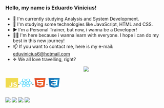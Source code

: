 ### Hello, my name is Eduardo Vinicius!

- 🔭 I'm currently studying Analysis and System Development.
- 🌱 I'm studying some technologies like JavaScript, HTML and CSS.
- ▶  I'm a Personal Trainer, but now, i wanna be a Developer!
- 👨‍💻 I'm here because i wanna  learn with everyone. I hope i can do my best in this new journey!
- 📫 If you want to contact me, here is my e-mail: eduvinicius6@hotmail.com
- ✈ We all love travelling, right?
 

<div align="center">
  <a href="https://github.com/eduvinicius">
  <img width="48%" src="https://github-readme-stats.vercel.app/api?username=eduvinicius&show_icons=true&theme=merko&include_all_commits=false&count_private=true"/>
</div>

<div style="display: inline_block"><br>
  <img align="center" alt="Rafa-Js" height="30" width="40" src="https://raw.githubusercontent.com/devicons/devicon/master/icons/javascript/javascript-plain.svg">
  <img align="center" alt="Rafa-React" height="30" width="40" src="https://raw.githubusercontent.com/devicons/devicon/master/icons/react/react-original.svg">
  <img align="center" alt="Rafa-HTML" height="30" width="40" src="https://raw.githubusercontent.com/devicons/devicon/master/icons/html5/html5-original.svg">
  <img align="center" alt="Rafa-CSS" height="30" width="40" src="https://raw.githubusercontent.com/devicons/devicon/master/icons/css3/css3-original.svg">
</div>

##

<div> 
  <a href="https://www.instagram.com/prof.eduvinicius/" target="_blank"><img src="https://img.shields.io/badge/Instagram-E4405F?style=for-the-badge&logo=instagram&logoColor=white" target="_blank"></a>
  <a href="https://www.facebook.com/edyschrader/" target="_blank"><img src="https://img.shields.io/badge/Facebook-1877F2?style=for-the-badge&logo=facebook&logoColor=white" target="_blank"></a> 
  <a href="https://www.linkedin.com/in/eduardo-vinicius-barbosa-83067921b/" target="_blank"><img src="https://img.shields.io/badge/LinkedIn-0077B5?style=for-the-badge&logo=linkedin&logoColor=white" target="_blank"></a>
  <a href="https://www.twitch.tv/tiioeddy" target="_blank"><img src="https://img.shields.io/badge/Twitch-9146FF?style=for-the-badge&logo=twitch&logoColor=white"_blank"></a>
</div>
